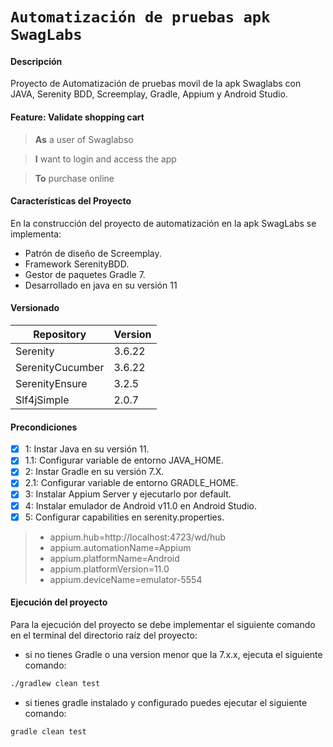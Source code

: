 # `Automatización de pruebas apk SwagLabs`

#### Descripción

Proyecto de Automatización de pruebas movil de la apk Swaglabs con JAVA, Serenity BDD, Screemplay, Gradle, Appium y Android Studio.

#### Feature: Validate shopping cart

> **As** a user of Swaglabso

> **I** want to login and access the app

> **To** purchase online

#### Características del Proyecto

En la construcción del proyecto de automatización en la apk SwagLabs se implementa:

- Patrón de diseño de Screemplay.
- Framework SerenityBDD.
- Gestor de paquetes Gradle 7.
- Desarrollado en java en su versión 11

#### Versionado

| Repository       | Version |
|------------------|---------|
| Serenity         | 3.6.22  |
| SerenityCucumber | 3.6.22  |
| SerenityEnsure   | 3.2.5   |
| Slf4jSimple      | 2.0.7   |

#### Precondiciones

- [x] 1: Instar Java en su versión 11.
- [x] 1.1: Configurar variable de entorno JAVA_HOME.
- [x] 2: Instar Gradle en su versión 7.X.
- [x] 2.1: Configurar variable de entorno GRADLE_HOME.
- [x] 3: Instalar Appium Server y ejecutarlo por default.
- [x] 4: Instalar emulador de Android v11.0 en Android Studio.
- [x] 5: Configurar capabilities en serenity.properties.
 
>- appium.hub=http://localhost:4723/wd/hub
>- appium.automationName=Appium
>- appium.platformName=Android
>- appium.platformVersion=11.0
>- appium.deviceName=emulator-5554

#### Ejecución del proyecto

Para la ejecución del proyecto se debe implementar el siguiente comando en el terminal del directorio raíz del
proyecto:

- si no tienes Gradle o una version menor que la 7.x.x, ejecuta el siguiente comando:

```sh
./gradlew clean test 
```

- si tienes gradle instalado y configurado puedes ejecutar el siguiente comando:

```sh
gradle clean test 
```